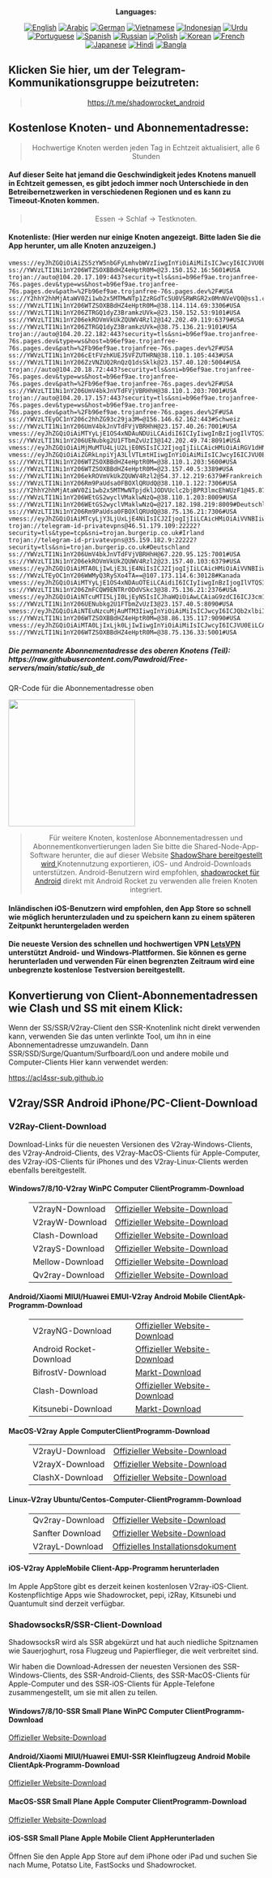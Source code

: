 
<div align="center">

**Languages:**

[![English](https://img.shields.io/badge/Language-English-red?style=for-the-badge)](README-en.md)
[![Arabic](https://img.shields.io/badge/Language-Arabic-red?style=for-the-badge)](README-ar.md)
[![German](https://img.shields.io/badge/Language-German-red?style=for-the-badge)](README-de.md)
[![Vietnamese](https://img.shields.io/badge/Language-Vietnamese-red?style=for-the-badge)](README-vi.md)
[![Indonesian](https://img.shields.io/badge/Language-Indonesian-red?style=for-the-badge)](README-id.md)
[![Urdu](https://img.shields.io/badge/Language-Urdu-red?style=for-the-badge)](README-ur-PK.md)
[![Portuguese](https://img.shields.io/badge/Language-Portuguese-red?style=for-the-badge)](README-pt-BR.md)
[![Spanish](https://img.shields.io/badge/Language-Spanish-red?style=for-the-badge)](README-es.md)
[![Russian](https://img.shields.io/badge/Language-Russian-red?style=for-the-badge)](README-ru.md)
[![Polish](https://img.shields.io/badge/Language-Polish-red?style=for-the-badge)](README-pl.md)
[![Korean](https://img.shields.io/badge/Language-Korean-red?style=for-the-badge)](README-ko-KR.md)
[![French](https://img.shields.io/badge/Language-French-red?style=for-the-badge)](README-fr.md)
[![Japanese](https://img.shields.io/badge/Language-Japanese-red?style=for-the-badge)](README-ja.md)
[![Hindi](https://img.shields.io/badge/Language-Hindi-red?style=for-the-badge)](README-hi.md)
[![Bangla](https://img.shields.io/badge/Language-Bangla-red?style=for-the-badge)](README-bn.md)

</div>
<h2>Klicken Sie hier, um der Telegram-Kommunikationsgruppe beizutreten:</h2>
 <blockquote>
 <p style="text-align: center;"><a href="https://t.me/shadowrocket_android">https://t.me/shadowrocket_android</a></p>
 </blockquote>
 <h2>Kostenlose Knoten- und Abonnementadresse:</h2>
 <blockquote>
 <p style="text-align: center;">Hochwertige Knoten werden jeden Tag in Echtzeit aktualisiert, alle 6 Stunden</p>
 </blockquote>
 <h4>Auf dieser Seite hat jemand die Geschwindigkeit jedes Knotens manuell in Echtzeit gemessen, es gibt jedoch immer noch Unterschiede in den Betreibernetzwerken in verschiedenen Regionen und es kann zu Timeout-Knoten kommen. </h4>
 <blockquote>
 <p style="text-align: center;">Essen -> Schlaf -> Testknoten. </p>
 </blockquote>
 <h4>Knotenliste: (Hier werden nur einige Knoten angezeigt. Bitte laden Sie die App herunter, um alle Knoten anzuzeigen.)</h4>
    
```
vmess://eyJhZGQiOiAiZS5zYW5nbGFyLmhvbWVzIiwgInYiOiAiMiIsICJwcyI6ICJVU0EiLCAicG9ydCI6IDQ0MywgImlkIjogIjAzZmNjNjE4LWI5M2QtNjc5Ni02YWVkLThhMzhjOTc1ZDU4MSIsICJhaWQiOiAiMSIsICJuZXQiOiAid3MiLCAidHlwZSI6ICIiLCAiaG9zdCI6ICJlLnNhbmdsYXIuaG9tZXMiLCAicGF0aCI6ICJsaW5rdndzIiwgInRscyI6ICJ0bHMifQ==
ss://YWVzLTI1Ni1nY206WTZSOXBBdHZ4eHptR0M=@23.150.152.16:5601#USA
trojan://auto@104.20.17.109:443?security=tls&sni=b96ef9ae.trojanfree-76s.pages.dev&type=ws&host=b96ef9ae.trojanfree-76s.pages.dev&path=%2Fb96ef9ae.trojanfree-76s.pages.dev%2F#USA
ss://Y2hhY2hhMjAtaWV0Zi1wb2x5MTMwNTp1ZzRGdTc5U0VSRWRGR2x0MnNVeVQ0@ss1.ctsubvpn.ggff.net:2927#%C3%96sterreich
ss://YWVzLTI1Ni1nY206WTZSOXBBdHZ4eHptR0M=@38.114.114.69:3306#USA
ss://YWVzLTI1Ni1nY206ZTRGQ1dyZ3BramkzUVk=@23.150.152.53:9101#USA
ss://YWVzLTI1Ni1nY206ekROVmVkUkZQUWV4Rzl2@142.202.49.119:6379#USA
ss://YWVzLTI1Ni1nY206ZTRGQ1dyZ3BramkzUVk=@38.75.136.21:9101#USA
trojan://auto@104.20.22.182:443?security=tls&sni=b96ef9ae.trojanfree-76s.pages.dev&type=ws&host=b96ef9ae.trojanfree-76s.pages.dev&path=%2Fb96ef9ae.trojanfree-76s.pages.dev%2F#USA
ss://YWVzLTI1Ni1nY206cEtFVzhKUEJ5VFZUTHRN@38.110.1.105:443#USA
ss://YWVzLTI1Ni1nY206ZzVNZUQ2RnQzQ1dsSklk@23.157.40.120:5004#USA
trojan://auto@104.20.18.72:443?security=tls&sni=b96ef9ae.trojanfree-76s.pages.dev&type=ws&host=b96ef9ae.trojanfree-76s.pages.dev&path=%2Fb96ef9ae.trojanfree-76s.pages.dev%2F#USA
ss://YWVzLTI1Ni1nY206UmV4bkJnVTdFVjVBRHhH@38.110.1.203:7001#USA
trojan://auto@104.20.17.157:443?security=tls&sni=b96ef9ae.trojanfree-76s.pages.dev&type=ws&host=b96ef9ae.trojanfree-76s.pages.dev&path=%2Fb96ef9ae.trojanfree-76s.pages.dev%2F#USA
ss://YWVzLTEyOC1nY206c2hhZG93c29ja3M=@156.146.62.162:443#Schweiz
ss://YWVzLTI1Ni1nY206UmV4bkJnVTdFVjVBRHhH@23.157.40.26:7001#USA
vmess://eyJhZGQiOiAiMTYyLjE1OS4xNDAuNDUiLCAidiI6ICIyIiwgInBzIjogIlVTQSIsICJwb3J0IjogMjA5NSwgImlkIjogIjE4ZDk2MTkwLWMxMGYtNDQ4Zi1hODJhLTJkMzZkZjVjM2NkZSIsICJhaWQiOiAiMCIsICJuZXQiOiAid3MiLCAidHlwZSI6ICIiLCAiaG9zdCI6ICJpcDIuNjAxNjcyNS54eXoiLCAicGF0aCI6ICJnaXRodWIuY29tL0FsdmluOTk5OSIsICJ0bHMiOiAiIn0=
ss://YWVzLTI1Ni1nY206UENubkg2U1FTbmZvUzI3@142.202.49.74:8091#USA
vmess://eyJhZGQiOiAiMjMuMTU4LjU2LjE0NSIsICJ2IjogIjIiLCAicHMiOiAiRGV1dHNjaGxhbmQiLCAicG9ydCI6IDQ0MywgImlkIjogIjAzZmNjNjE4LWI5M2QtNjc5Ni02YWVkLThhMzhjOTc1ZDU4MSIsICJhaWQiOiAiMSIsICJuZXQiOiAid3MiLCAidHlwZSI6ICIiLCAiaG9zdCI6ICIyMy4xNTguNTYuMTQ1IiwgInBhdGgiOiAibGlua3Z3cyIsICJ0bHMiOiAidGxzIn0=
vmess://eyJhZGQiOiAiZGRkLnpiYjA3LlVTLmtHIiwgInYiOiAiMiIsICJwcyI6ICJVU0EiLCAicG9ydCI6IDQ0MywgImlkIjogImVkYmIxMDU5LTE2MzMtNDI3MS1iNjZlLWVkNGZiYTQ3YTFiZiIsICJhaWQiOiAiMCIsICJuZXQiOiAid3MiLCAidHlwZSI6ICIiLCAiaG9zdCI6ICJkZGQuemJiMDcuVVMua0ciLCAicGF0aCI6ICIvbGluZGUwNi5pbmRpYXZpZGVvLnNiczo0NDMvbGlua3dzIiwgInRscyI6ICJ0bHMifQ==
ss://YWVzLTI1Ni1nY206WTZSOXBBdHZ4eHptR0M=@38.110.1.203:5600#USA
ss://YWVzLTI1Ni1nY206WTZSOXBBdHZ4eHptR0M=@23.157.40.5:3389#USA
ss://YWVzLTI1Ni1nY206ekROVmVkUkZQUWV4Rzl2@54.37.12.219:6379#Frankreich
ss://YWVzLTI1Ni1nY206Rm9PaUdsa0FBOXlQRUdQ@38.110.1.122:7306#USA
ss://Y2hhY2hhMjAtaWV0Zi1wb2x5MTMwNTpjdklJODVUclc2bjBPR3lmcEhWUzF1@45.87.175.171:8080#Litauen
ss://YWVzLTI1Ni1nY206WEtGS2wyclVMaklwNzQ=@38.110.1.203:8009#USA
ss://YWVzLTI1Ni1nY206WEtGS2wyclVMaklwNzQ=@217.182.198.219:8009#Deutschland
ss://YWVzLTI1Ni1nY206Rm9PaUdsa0FBOXlQRUdQ@38.75.136.21:7306#USA
vmess://eyJhZGQiOiAiMTcyLjY3LjUxLjE4NiIsICJ2IjogIjIiLCAicHMiOiAiVVNBIiwgInBvcnQiOiA0NDMsICJpZCI6ICJiZjY3NDM3ZS02YzkwLTQ1Y2EtYWJjMi1jNzI0MGE1Y2UyYWEiLCAiYWlkIjogIjAiLCAibmV0IjogIndzIiwgInR5cGUiOiAiIiwgImhvc3QiOiAiZm94bHV4LmZvdmkudGsiLCAicGF0aCI6ICIvZWlzYXNxYSIsICJ0bHMiOiAidGxzIn0=
trojan://telegram-id-privatevpns@46.51.179.109:22222?security=tls&type=tcp&sni=trojan.burgerip.co.uk#Irland
trojan://telegram-id-privatevpns@35.159.182.9:22222?security=tls&sni=trojan.burgerip.co.uk#Deutschland
ss://YWVzLTI1Ni1nY206UmV4bkJnVTdFVjVBRHhH@67.220.95.125:7001#USA
ss://YWVzLTI1Ni1nY206ekROVmVkUkZQUWV4Rzl2@23.157.40.103:6379#USA
vmess://eyJhZGQiOiAiMTA0LjIwLjE3LjE4NiIsICJ2IjogIjIiLCAicHMiOiAiVVNBIiwgInBvcnQiOiAyMDk1LCAiaWQiOiAiMThkOTYxOTAtYzEwZi00NDhmLWE4MmEtMmQzNmRmNWMzY2RlIiwgImFpZCI6ICIwIiwgIm5ldCI6ICJ3cyIsICJ0eXBlIjogIiIsICJob3N0IjogImlwOC42MDE2NzI1Lnh5eiIsICJwYXRoIjogImdpdGh1Yi5jb20vQWx2aW45OTk5IiwgInRscyI6ICIifQ==
ss://YWVzLTEyOC1nY206WWMyQ3RySXo4TA==@107.173.114.6:30128#Kanada
vmess://eyJhZGQiOiAiMTYyLjE1OS4xNDAuOTEiLCAidiI6ICIyIiwgInBzIjogIlVTQSIsICJwb3J0IjogMjA5NSwgImlkIjogIjE4ZDk2MTkwLWMxMGYtNDQ4Zi1hODJhLTJkMzZkZjVjM2NkZSIsICJhaWQiOiAiMCIsICJuZXQiOiAid3MiLCAidHlwZSI6ICIiLCAiaG9zdCI6ICJpcDIuNjAxNjcyNS54eXoiLCAicGF0aCI6ICJnaXRodWIuY29tL0FsdmluOTk5OSIsICJ0bHMiOiAiIn0=
ss://YWVzLTI1Ni1nY206ZmFCQW9ENTRrODdVSkc3@38.75.136.21:2376#USA
vmess://eyJhZGQiOiAiNTcuMTI5LjI0LjEyNSIsICJhaWQiOiAwLCAiaG9zdCI6ICJ3cm1lbG13eGxmLmdrdGV2bHJxem53cXFvenkuZmFicGZzNjZnaXptbm9qaGN2cXh3bC5reXRyY2Z6cWxhODdndmd2czZjN2tqbnJ1YnVoLmNjIiwgImlkIjogIjAzZmNjNjE4LWI5M2QtNjc5Ni02YWVkLThhMzhjOTc1ZDU4MSIsICJuZXQiOiAid3MiLCAicGF0aCI6ICIvbGlua3Z3cyIsICJwb3J0IjogNDQzLCAicHMiOiAiRGV1dHNjaGxhbmQiLCAidGxzIjogInRscyIsICJ0eXBlIjogImF1dG8iLCAic2VjdXJpdHkiOiAiYXV0byIsICJza2lwLWNlcnQtdmVyaWZ5IjogdHJ1ZSwgInNuaSI6ICIifQ==
ss://YWVzLTI1Ni1nY206UENubkg2U1FTbmZvUzI3@23.157.40.5:8090#USA
vmess://eyJhZGQiOiAiNTEuNzcuMjAuMTM3IiwgInYiOiAiMiIsICJwcyI6ICJQb2xlbiIsICJwb3J0IjogNDQzLCAiaWQiOiAiMDNmY2M2MTgtYjkzZC02Nzk2LTZhZWQtOGEzOGM5NzVkNTgxIiwgImFpZCI6ICIwIiwgIm5ldCI6ICJ3cyIsICJ0eXBlIjogIiIsICJob3N0IjogInRpbGViYW5pLmNvbSIsICJwYXRoIjogIi9saW5rdndzIiwgInRscyI6ICJ0bHMifQ==
ss://YWVzLTI1Ni1nY206WTZSOXBBdHZ4eHptR0M=@38.86.135.117:9090#USA
vmess://eyJhZGQiOiAiMTA0LjIxLjk0LjIwIiwgInYiOiAiMiIsICJwcyI6ICJVU0EiLCAicG9ydCI6IDIwNTMsICJpZCI6ICIyM2RlNzk3MC0wMzhmLTQwM2YtZjk3OS0yODEyNGYzYmUwMmEiLCAiYWlkIjogIjAiLCAibmV0IjogIndzIiwgInR5cGUiOiAiIiwgImhvc3QiOiAiMTIyOVZNNi5ubmFvdGV4aW9uZ2RpdGtncm91cC50b3AiLCAicGF0aCI6ICIvMTIyOVZNNiIsICJ0bHMiOiAidGxzIn0=
ss://YWVzLTI1Ni1nY206WTZSOXBBdHZ4eHptR0M=@38.75.136.33:5001#USA
```
<h5>Die permanente Abonnementadresse des oberen Knotens (Teil): https://raw.githubusercontent.com/Pawdroid/Free-servers/main/static/sub_de</h5>
 <p>QR-Code für die Abonnementadresse oben</p>
 <img src='https://raw.githubusercontent.com/Pawdroid/Free-servers/main/static/sub_de.png' width=250 height=250>
 <blockquote style='text-align: center;'>Für weitere Knoten, kostenlose Abonnementadressen und Abonnementkonvertierungen laden Sie bitte die Shared-Node-App-Software herunter, die auf dieser Website <a href='https://shadowsharing.com'>ShadowShare bereitgestellt wird </a> Knotennutzung exportieren, iOS- und Android-Downloads unterstützen. Android-Benutzern wird empfohlen, <a href='https://github.com/Pawdroid/shadowrocket_for_android'>shadowrocket für Android</a> direkt mit Android Rocket zu verwenden alle freien Knoten integriert. </blockquote>
 <h4>Inländischen iOS-Benutzern wird empfohlen, den App Store so schnell wie möglich herunterzuladen und zu speichern kann zu einem späteren Zeitpunkt heruntergeladen werden</h4>
 <h4>Die neueste Version des schnellen und hochwertigen VPN <a href='https://letsgovpn.com'>LetsVPN</a> unterstützt Android- und Windows-Plattformen. Sie können es gerne herunterladen und verwenden Für einen begrenzten Zeitraum wird eine unbegrenzte kostenlose Testversion bereitgestellt. </h4>
 <div class="nv-content-wrap-Eintragsinhalt">
 <h2>Konvertierung von Client-Abonnementadressen wie Clash und SS mit einem Klick:</h2>
 <p>Wenn der SS/SSR/V2ray-Client den SSR-Knotenlink nicht direkt verwenden kann, verwenden Sie das unten verlinkte Tool, um ihn in eine Abonnementadresse umzuwandeln. Dann SSR/SSD/Surge/Quantum/Surfboard/Loon und andere mobile und Computer-Clients Hier kann verwendet werden:</p>
 <p><a href="https://acl4ssr-sub.github.io" target="_blank" rel="noreferrer noopener nofollow">https://acl4ssr-sub.github.io</a></p>
 <h2>V2ray/SSR Android iPhone/PC-Client-Download</h2>
 <h3>V2Ray-Client-Download</h3>
 <p>Download-Links für die neuesten Versionen des V2ray-Windows-Clients, des V2ray-Android-Clients, des V2ray-MacOS-Clients für Apple-Computer, des V2ray-iOS-Clients für iPhones und des V2ray-Linux-Clients werden ebenfalls bereitgestellt. </p>
 <h4>Windows7/8/10-<strong>V2ray WinPC Computer Client</strong>Programm-Download</h4>
 <figure class="wp-block-table alignwide is-style-stripes"><table><tbody><tr><td>V2rayN-Download</td><td><a href="https://github. com/2dust/v2rayN/releases" target="_blank" rel="noreferrer noopener">Offizieller Website-Download</a></td></tr><tr><td>V2rayW-Download</td><td> <a href="https://github.com/Cenmrev/V2RayW/releases" target="_blank" rel="noreferrer noopener">Offizieller Website-Download</a></td></tr><tr><td> Clash-Download</td><td><a href="https://github.com/Fndroid/clash_for_windows_pkg/releases" target="_blank" rel="noreferrer noopener">Offizieller Website-Download</a></td> </tr><tr><td>V2rayS-Download</td><td><a href="https://github.com/Shinlor/V2RayS/releases" target="_blank" rel="noreferrer noopener">Offizieller Website-Download</a></td></tr><tr><td>Mellow-Download</td><td><a href="https://github.com/mellow-io/mellow/releases" target="_blank" rel="noreferrer noopener">Offizieller Website-Download</a></td></tr><tr><td>Qv2ray-Download</td><td><a href= „https://github.com/Qv2ray/Qv2ray“ target="_blank" rel="noreferrer noopener">Offizieller Website-Download</a></td></tr></tbody></table></figure>
 <h4><strong>Android/Xiaomi MIUI/Huawei EMUI-V2ray Android Mobile Client</strong>Apk-Programm-Download</h4>
 <figure class="wp-block-table alignwide is-style-stripes"><table><tbody><tr><td>V2rayNG-Download</td><td><a href="https://github. com/2dust/v2rayNG/releases" target="_blank" rel="noreferrer noopener">Offizieller Website-Download</a></td></tr><tr><td>Android Rocket-Download</td><td><a href="https://github.com/Pawdroid/shadowrocket_for_android/releases" target="_blank" rel="noreferrer noopener">Offizieller Website-Download</a></td></tr><tr> <td>BifrostV-Download</td><td><a rel="noreferrer noopener" href="https://www.appsapk.com/downloading/latest/com.github.dawndiy.bifrostv-0.6.8.apk " target="_blank">Markt-Download</a></td></tr><tr><td>Clash-Download</td><td><a href="https://github.com/Kr328/ClashForAndroid/releases" target="_blank" rel="noreferrer noopener">Offizieller Website-Download</a></td></tr><tr><td>Kitsunebi-Download</td><td><a rel =" noreferrer noopener" href="https://apkpure.com/kitsunebi/fun.kitsunebi.kitsunebi4android" target="_blank">Markt-Download</a></td></tr></tbody></table></figure>
 <h4><strong>MacOS-V2ray <strong>Apple Computer</strong>Client</strong>Programm-Download</h4>
 <figure class="wp-block-table alignwide is-style-stripes"><table><tbody><tr><td>V2rayU-Download</td><td><a href="https://github. com/yanue/V2rayU/releases" target="_blank" rel="noreferrer noopener">Offizieller Website-Download</a></td></tr><tr><td>V2rayX-Download</td><td> <a href="https://github.com/Cenmrev/V2RayX/releases" target="_blank" rel="noreferrer noopener">Offizieller Website-Download</a></td></tr><tr><td> ClashX-Download</td><td><a href="https://github.com/yichengchen/clashX/releases" target="_blank" rel="noreferrer noopener">Offizieller Website-Download</a></td> </tr></tbody></table></figure>
 <h4><strong>Linux</strong>–<strong>V2ray Ubuntu/Centos-Computer-Client</strong>Programm-Download</h4>
 <figure class="wp-block-table alignwide is-style-stripes"><table><tbody><tr><td>Qv2ray-Download</td><td><a href="https://github. com/Qv2ray/Qv2ray" target="_blank" rel="noreferrer noopener">Offizieller Website-Download</a></td></tr><tr><td>Sanfter Download</td><td><a href ="https://github.com/mellow-io/mellow/releases" target="_blank" rel="noreferrer noopener">Offizieller Website-Download</a></td></tr><tr><td> V2rayL-Download</td><td><a rel="noreferrer noopener" href="https://github.com/jiangxufeng/v2rayL" target="_blank">Offizielles Installationsdokument</a></td></tr></tbody></table></figure>
 <h4>iOS-<strong>V2ray Apple<strong>Mobile Client</strong>-App-Programm</strong> herunterladen</h4>
 <p>Im Apple AppStore gibt es derzeit keinen kostenlosen V2ray-iOS-Client. Kostenpflichtige Apps wie Shadowrocket, pepi, i2Ray, Kitsunebi und Quantumult sind derzeit verfügbar. </p>
 <h3>ShadowsocksR/SSR-Client-Download</h3>
 <p>ShadowsocksR wird als SSR abgekürzt und hat auch niedliche Spitznamen wie Sauerjoghurt, rosa Flugzeug und Papierflieger, die weit verbreitet sind. </p>
 <p>Wir haben die Download-Adressen der neuesten Versionen des SSR-Windows-Clients, des SSR-Android-Clients, des SSR-MacOS-Clients für Apple-Computer und des SSR-iOS-Clients für Apple-Telefone zusammengestellt, um sie mit allen zu teilen. </p>
 <h4><strong>Windows7/8/10-<strong>SSR Small Plane WinPC Computer Client</strong>Programm-Download</strong></h4>
 <p><a rel="noreferrer noopener" href="https://github.com/shadowsocksrr/shadowsocksr-csharp/releases" target="_blank">Offizieller Website-Download</a></p>
 <h4><strong><strong>Android/Xiaomi MIUI/Huawei EMUI-SSR Kleinflugzeug Android Mobile Client</strong>Apk-Programm-Download</strong></h4>
 <p><a rel="noreferrer noopener" href="https://github.com/shadowsocksrr/shadowsocksr-android/releases" target="_blank">Offizieller Website-Download</a></p>
 <h4><strong><strong>MacOS-SSR Small Plane Apple Computer Client</strong>Programm-Download</strong></h4>
 <p><a href="https://github.com/qinyuhang/ShadowsocksX-NG-R/releases" target="_blank" rel="noreferrer noopener">Offizieller Website-Download</a></p>
 <h4><strong>iOS-<strong>SSR Small Plane Apple Mobile Client App</strong></strong>Herunterladen</h4>
 <p>Öffnen Sie den Apple App Store auf dem iPhone oder iPad und suchen Sie nach Mume, Potatso Lite, FastSocks und Shadowrocket. </p></div>
    